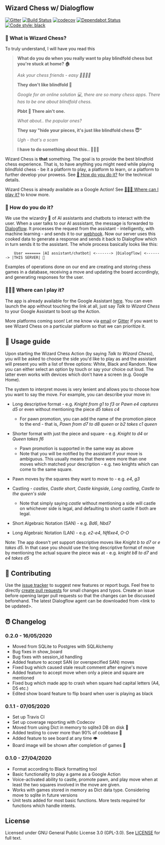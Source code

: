 <h2>Wizard Chess w/ Dialogflow</h2>

[![Gitter](https://badges.gitter.im/wizard-chess/community.svg)](https://gitter.im/wizard-chess/community?utm_source=badge&utm_medium=badge&utm_campaign=pr-badge)
[![Build Status](https://travis-ci.com/nikochiko/df-wizard-chess.svg?branch=master)](https://travis-ci.com/nikochiko/df-wizard-chess)
[![codecov](https://codecov.io/gh/nikochiko/df-wizard-chess/branch/master/graph/badge.svg)](https://codecov.io/gh/nikochiko/df-wizard-chess)
[![Dependabot Status](https://api.dependabot.com/badges/status?host=github&repo=nikochiko/df-wizard-chess&identifier=259290685)](https://dependabot.com)
[![Code style: black](https://img.shields.io/badge/code%20style-black-000000.svg)](https://github.com/psf/black)

<a name="whatis"><h3>🤔 What is Wizard Chess?</h3></a>

To truly understand, I will have you read this

> **What do you do when you really want to play blindfold chess but
> you're stuck at home? 🏠**
>
> *Ask your chess friends - easy 👨‍👨‍👧‍👦*
>
> **They don't like blindfold 🤷**
>
> *Google for an online solution 💻, there are so many chess apps. There
> has to be one about blindfold chess.*
>
> **Pbbt 👅 There ain't one.**
>
> *What about.. the popular ones?*
>
> **They say "hide your pieces, it's just like blindfold chess 😇"**
>
> *Ugh - that's a scam*
>
> **I have to do something about this.. 👨‍🔧🍳**

Wizard Chess is **that** something. The goal is to provide the best
blindfold chess experience. That is, to have anything you might need
while playing blindfold chess - be it a platform to play, a platform to
learn, or a platform to further develop your prowess. See
[🧐 How do you do it?](#howdoyou) for the technical details.

Wizard Chess is already available as a Google Action! See
[🏄🏽‍♂️ Where can I play it?](#where) to know more.

<a name="howdoyou"><h3>🧐 How do you do it?</h3></a>

We use the wizardry 🔮 of AI assistants and chatbots to interact with the
user. When a user talks to our AI asssistant, the message is forwarded
to [Dialogflow](http://dialogflow.com/). It processes the request from
the assistant - intelligently, with machine learning - and sends it to
our [webhook](https://sendgrid.com/blog/whats-webhook/). Now our server
uses this cooked data to generate a response and sends it back to
Dialogflow which in turn sends it to the assistant. The whole process
basically looks like this:
```
    User ======= |AI assistant/chatbot| <-------> |Dialogflow| <-------> |THIS SERVER| 💪
```

Examples of operations done on our end are creating and storing chess
games in a database, receiving a move and updating the board
accordingly, and generating responses for the user.

<a name="where"><h3>🏄🏽‍♂️ Where can I play it?</h3></a>
The app is already available for the Google Assistant
[here](https://assistant.google.com/services/a/uid/0000003ba609b4ff?hl=en).
You can even launch the app without touching the link at all, just say
*Talk to Wizard Chess* to your Google Assistant to boot up the Action.

More platforms coming soon! Let me know via
[email](mailto:ktvm42@gmail.com) or
[Gitter](https://gitter.im/wizard-chess/community) if you want to see
Wizard Chess on a particular platform so that we can prioritize it.

📕 Usage guide
-------------

Upon starting the Wizard Chess Action (by saying *Talk to Wizard
Chess*), you will be asked to choose the side you'd like to play as and
the assistant will present you with a list of three options: White,
Black and Random. Now you can either select an option by touch or say
your choice out loud. The latter even works with devices which don't
have a screen (e.g. Google Home).

The system to interpret moves is very lenient and allows you to choose
how you want to say the move. For example, you can describe your move
in:

- Long descriptive format - e.g. *Knight from g1 to f3* or *Pawn e4 captures d5* or even without mentioning the piece *d5 takes c4*
  - For pawn promotion, you can add the name of the promotion
    piece to the end - that is, *Pawn from d7 to d8 queen* or
    *b2 takes c1 queen*

- Shorter format with just the piece and square - e.g. *Knight to d4* or *Queen takes f6*
  - Pawn promotion is supported in the same way as above
  - Note that you will be notified by the assistant if your move
    is ambiguous. This usually means that there were more than one
    moves which matched your description - e.g. two knights which
    can come to the same square.

- Pawn moves by the squares they want to move to - e.g. *e4*, *g3*
- Castling - *castles*, *Castle short*, *Castle kingside*, *Long
  castling*, *Castle to the queen's side*
  - Note that simply saying *castle* without mentioning a side will
    castle on whichever side is legal, and defaulting to short castle if
    both are legal.
- Short Algebraic Notation (SAN) - e.g. *Bd6*, *Nbd7*
- Long Algebraic Notation (LAN) - e.g. *e2-e4*, *Nf6xe4*, *O-O*

Note: The app doesn't yet support descriptive moves like *Knight b to
d7* or *e takes d5*. In that case you should use the long descriptive
format of move by mentioning the actual square the piece was at - e.g.
*knight b8 to d7* and *e4 takes d5*

🔧 Contributing
--------------

Use the [issue tracker](https://github.com/nikochiko/df-wizard-chess/issues) to suggest
new features or report bugs. Feel free to directly [create pull
requests](https://help.github.com/en/github/collaborating-with-issues-and-pull-requests/creating-a-pull-request)
for small changes and typos. Create an issue before opening larger pull
requests so that the changes can be discussed beforehand. The latest
Dialogflow agent can be downloaded from \<link to be updated\>.

⏰ Changelog
-----------

### 0.2.0 - 16/05/2020

- Moved from SQLite to Postgres with SQLAlchemy
- Bug fixes in show\_board
- Bug fixes with session\_id handling
- Added feature to accept SAN (or overspecified SAN) moves
- Fixed bug which caused stale result comment after engine's move
- Added feature to accept move when only a piece and square are
  mentioned
- Fixed bug which made app to crash when square had capital letters
  (A4, D5 etc.)
- Edited show board feature to flip board when user is playing as
  black

### 0.1.1 - 07/05/2020

- Set up Travis CI
- Set up coverage reporting with Codecov
- Moved from using Dict in memory to sqlite3 DB on disk 🎉
- Added testing to cover more than 90% of codebase 💪
- Added feature to see board at any time 👁️
- Board image will be shown after completion of games 📜

### 0.1.0 - 27/04/2020

- Format according to Black formatting tool
- Basic functionality to play a game as a Google Action
- Voice-activated ability to castle, promote pawn, and play move when
  at least the two squares involved in the move are given.
- Works with games stored in memory as Dict data type. Considering
  move to sqlite in future versions
- Unit tests added for most basic functions. More tests required for
  functions which handle intents.

License
-------

Licensed under GNU General Public License 3.0 (GPL-3.0). See
[LICENSE](https://github.com/nikochiko/df-wizard-chess/blob/master/LICENSE)
for full text.
